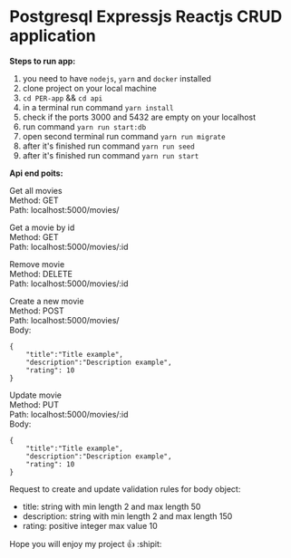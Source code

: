 # Postgresql Expressjs Reactjs CRUD application

**Steps to run app:**
1. you need to have `nodejs`, `yarn` and `docker` installed
2. clone project on your local machine
3. `cd PER-app` && `cd api` 
4. in a terminal run command `yarn install`
5. check if the ports 3000 and 5432 are empty on your localhost
6. run command `yarn run start:db`
7. open second terminal run command `yarn run migrate`
8. after it's finished run command `yarn run seed`
9. after it's finished run command `yarn run start`

**Api end poits:**

Get all movies  
Method: GET  
Path: localhost:5000/movies/  

Get a movie by id  
Method: GET  
Path: localhost:5000/movies/:id  

Remove movie  
Method: DELETE   
Path: localhost:5000/movies/:id   

Create a new movie  
Method: POST  
Path: localhost:5000/movies/  
Body:  
```
{
    "title":"Title example",
    "description":"Description example",
    "rating": 10
}
```

Update movie  
Method: PUT  
Path: localhost:5000/movies/:id    
Body:  
```
{
    "title":"Title example",
    "description":"Description example",
    "rating": 10
}
```

Request to create and update validation rules for body object:   
* title: string with min length 2 and max length 50    
* description: string with min length 2 and max length 150    
* rating: positive integer max value 10   

Hope you will enjoy my project :+1: :shipit:  
